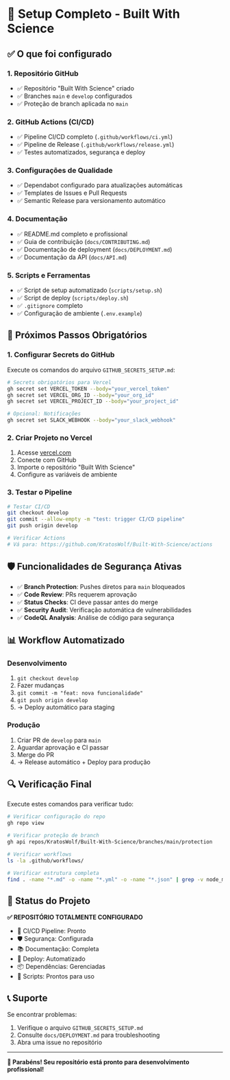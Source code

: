 # 🎉 Setup Completo - Built With Science

## ✅ O que foi configurado

### 1. Repositório GitHub
- ✅ Repositório "Built With Science" criado
- ✅ Branches `main` e `develop` configurados
- ✅ Proteção de branch aplicada no `main`

### 2. GitHub Actions (CI/CD)
- ✅ Pipeline CI/CD completo (`.github/workflows/ci.yml`)
- ✅ Pipeline de Release (`.github/workflows/release.yml`)
- ✅ Testes automatizados, segurança e deploy

### 3. Configurações de Qualidade
- ✅ Dependabot configurado para atualizações automáticas
- ✅ Templates de Issues e Pull Requests
- ✅ Semantic Release para versionamento automático

### 4. Documentação
- ✅ README.md completo e profissional
- ✅ Guia de contribuição (`docs/CONTRIBUTING.md`)
- ✅ Documentação de deployment (`docs/DEPLOYMENT.md`)
- ✅ Documentação da API (`docs/API.md`)

### 5. Scripts e Ferramentas
- ✅ Script de setup automatizado (`scripts/setup.sh`)
- ✅ Script de deploy (`scripts/deploy.sh`)
- ✅ `.gitignore` completo
- ✅ Configuração de ambiente (`.env.example`)

## 🔧 Próximos Passos Obrigatórios

### 1. Configurar Secrets do GitHub
Execute os comandos do arquivo `GITHUB_SECRETS_SETUP.md`:

```bash
# Secrets obrigatórios para Vercel
gh secret set VERCEL_TOKEN --body="your_vercel_token"
gh secret set VERCEL_ORG_ID --body="your_org_id" 
gh secret set VERCEL_PROJECT_ID --body="your_project_id"

# Opcional: Notificações
gh secret set SLACK_WEBHOOK --body="your_slack_webhook"
```

### 2. Criar Projeto no Vercel
1. Acesse [vercel.com](https://vercel.com)
2. Conecte com GitHub
3. Importe o repositório "Built With Science"
4. Configure as variáveis de ambiente

### 3. Testar o Pipeline
```bash
# Testar CI/CD
git checkout develop
git commit --allow-empty -m "test: trigger CI/CD pipeline"
git push origin develop

# Verificar Actions
# Vá para: https://github.com/KratosWolf/Built-With-Science/actions
```

## 🛡️ Funcionalidades de Segurança Ativas

- ✅ **Branch Protection**: Pushes diretos para `main` bloqueados
- ✅ **Code Review**: PRs requerem aprovação
- ✅ **Status Checks**: CI deve passar antes do merge
- ✅ **Security Audit**: Verificação automática de vulnerabilidades
- ✅ **CodeQL Analysis**: Análise de código para segurança

## 📊 Workflow Automatizado

### Desenvolvimento
1. `git checkout develop`
2. Fazer mudanças
3. `git commit -m "feat: nova funcionalidade"`
4. `git push origin develop`
5. → Deploy automático para staging

### Produção
1. Criar PR de `develop` para `main`
2. Aguardar aprovação e CI passar
3. Merge do PR
4. → Release automático + Deploy para produção

## 🔍 Verificação Final

Execute estes comandos para verificar tudo:

```bash
# Verificar configuração do repo
gh repo view

# Verificar proteção de branch
gh api repos/KratosWolf/Built-With-Science/branches/main/protection

# Verificar workflows
ls -la .github/workflows/

# Verificar estrutura completa
find . -name "*.md" -o -name "*.yml" -o -name "*.json" | grep -v node_modules
```

## 🎯 Status do Projeto

**✅ REPOSITÓRIO TOTALMENTE CONFIGURADO**

- 🔄 CI/CD Pipeline: Pronto
- 🛡️ Segurança: Configurada  
- 📚 Documentação: Completa
- 🚀 Deploy: Automatizado
- 📦 Dependências: Gerenciadas
- 🔧 Scripts: Prontos para uso

## 📞 Suporte

Se encontrar problemas:
1. Verifique o arquivo `GITHUB_SECRETS_SETUP.md`
2. Consulte `docs/DEPLOYMENT.md` para troubleshooting
3. Abra uma issue no repositório

---

**🎉 Parabéns! Seu repositório está pronto para desenvolvimento profissional!**
